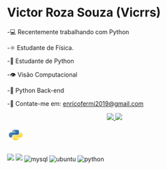 # Victor Roza Souza (Vicrrs)

-💻 Recentemente trabalhando com Python

-⚛️  Estudante de Física.

-🐍 Estudante de Python

-👁️ Visão Computacional

-🐍 Python Back-end

-📨 Contate-me em: enricofermi2019@gmail.com


<div align="center">
  <a href="https://github.com/Vicrrs">
  <img height="180em" src="https://github-readme-stats.vercel.app/api?username=vicrrs&show_icons=true&theme=dark&include_all_commits=true&count_private=true"/>
  <img height="180em" src="https://github-readme-stats.vercel.app/api/top-langs/?username=vicrrs&layout=compact&langs_count=7&theme=dark"/>
</div>
  
  
  <div style="display: inline_block"><br>
  <img align="center" alt="Vic-Python" height="30" width="40" src="https://raw.githubusercontent.com/devicons/devicon/master/icons/python/python-original.svg">
  
</div>
  
  
  ##
 
<div style="display: inline_block">
  <a href = "mailto:enricofermi2019@gmail.com"><img src="https://img.shields.io/badge/-Gmail-%23333?style=for-the-badge&logo=gmail&logoColor=white" target="_blank"></a>
  <a href="https://www.linkedin.com/in/victor-roza-souza-804a031a0" target="_blank"><img src="https://img.shields.io/badge/-LinkedIn-%230077B5?style=for-the-badge&logo=linkedin&logoColor=white" target="_blank"></a>
   <img align="center" alt="mysql" src="https://img.shields.io/badge/MySQL-00000F?style=for-the-badge&logo=mysql&logoColor=white" />
  <img align="center" alt="ubuntu" src="https://img.shields.io/badge/Ubuntu-E95420?style=for-the-badge&logo=ubuntu&logoColor=white" />
  <img align="center" alt="python" src="https://img.shields.io/badge/Python-14354C?style=for-the-badge&logo=python&logoColor=white" />
</div>
